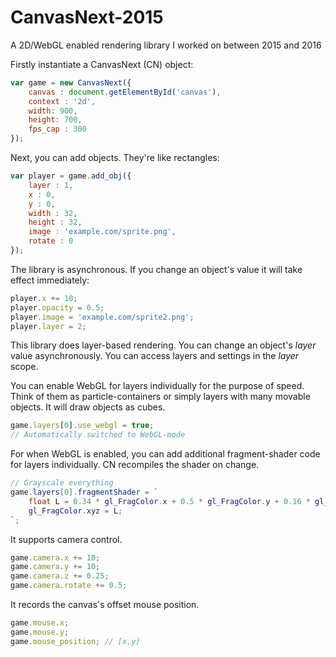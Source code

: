# CanvasNext-2015
A 2D/WebGL enabled rendering library I worked on between 2015 and 2016

Firstly instantiate a CanvasNext (CN) object:

```javascript
var game = new CanvasNext({
    canvas : document.getElementById('canvas'),
    context : '2d',
    width: 900,
    height: 700,
    fps_cap : 300
});
```

Next, you can add objects. They're like rectangles:

```javascript
var player = game.add_obj({
    layer : 1,
    x : 0,
    y : 0,
    width : 32,
    height : 32,
    image : 'example.com/sprite.png',
    rotate : 0
});
```

The library is asynchronous. If you change an object's value it will take effect immediately:

```javascript
player.x += 10;
player.opacity = 0.5;
player.image = 'example.com/sprite2.png';
player.layer = 2;
```

This library does layer-based rendering. You can change an object's *layer* value asynchronously. You can access layers and settings in the *layer* scope. 

You can enable WebGL for layers individually for the purpose of speed. Think of them as particle-containers or simply layers with many movable objects. It will draw objects as cubes.

```javascript
game.layers[0].use_webgl = true;
// Automatically switched to WebGL-mode
```

For when WebGL is enabled, you can add additional fragment-shader code for layers individually. CN recompiles the shader on change.

```GLSL
// Grayscale everything
game.layers[0].fragmentShader = `
    float L = 0.34 * gl_FragColor.x + 0.5 * gl_FragColor.y + 0.16 * gl_FragColor.z;
    gl_FragColor.xyz = L;
`;
```

It supports camera control.

```javascript
game.camera.x += 10;
game.camera.y += 10;
game.camera.z += 0.25;
game.camera.rotate += 0.5;
```

It records the canvas's offset mouse position.

```javascript
game.mouse.x;
game.mouse.y;
game.mouse_position; // [x,y]
```
